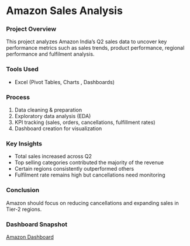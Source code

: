#  Amazon Sales Analysis  

###  Project Overview  
This project analyzes Amazon India’s Q2 sales data to uncover key performance metrics such as sales trends, product performance, regional performance and fulfilment analysis.  

###  Tools Used  
- Excel (Pivot Tables, Charts , Dashboards)  

###  Process  
1. Data cleaning & preparation  
2. Exploratory data analysis (EDA)  
3. KPI tracking (sales, orders, cancellations, fulfillment rates)  
4. Dashboard creation for visualization  

###  Key Insights  
- Total sales increased across Q2
- Top selling categories contributed the majority of the revenue
- Certain regions consistently outperformed others
- Fulfilment rate remains high but cancellations need monitoring  

###  Conclusion  
Amazon should focus on reducing cancellations and expanding sales in Tier-2 regions.  

### Dashboard Snapshot
[Amazon Dashboard](https://github.com/Success-Edet/amazon-sales-analysis/blob/main/Amazon%20Sales%20Dashboard.jpg?raw=true)
